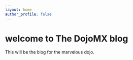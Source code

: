 ```yaml
---
layout: home
author_profile: false
---
```


# welcome to The DojoMX blog

This will be the blog for the marvelous dojo.
